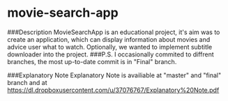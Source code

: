 # movie-search-app
###Description
MovieSearchApp is an educational project, it's aim was to create an application, which can display information about movies and advice user what to watch. Optionally, we wanted to implement subtitle downloader into the project.
###P.S.
I occasionally commited to diffrent branches, the most up-to-date commit is in "Final" branch.

###Explanatory Note
Explanatory Note is availiable at "master" and "final" branch and at https://dl.dropboxusercontent.com/u/37076767/Explanatory%20Note.pdf

